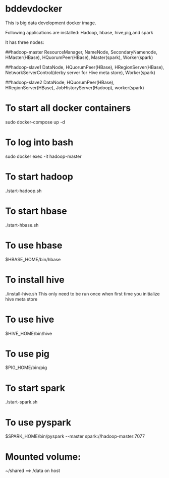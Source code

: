 # bddevdocker

This is big data development docker image.

Following applications are installed:
Hadoop, hbase, hive,pig,and spark

It has three nodes:

##hadoop-master
ResourceManager, NameNode, SecondaryNamenode, HMaster(HBase), HQuorumPeer(HBase), Master(spark), Worker(spark)

##hadoop-slave1
DataNode, HQuorumPeer(HBase), HRegionServer(HBase), NetworkServerControl(derby server for Hive meta store), Worker(spark)

##hadoop-slave2
DataNode, HQuorumPeer(HBase), HRegionServer(HBase), JobHistoryServer(Hadoop), worker(spark) 


# To start all docker containers
sudo docker-compose up -d

# To log into bash
sudo docker exec -it hadoop-master

# To start hadoop
./start-hadoop.sh

# To start hbase
./start-hbase.sh

# To use hbase
$HBASE_HOME/bin/hbase

# To install hive
./install-hive.sh
This only need to be run once when first time you initialize hive meta store

# To use hive 
$HIVE_HOME/bin/hive

# To use pig
$PIG_HOME/bin/pig

# To start spark
./start-spark.sh

# To use pyspark  
$SPARK_HOME/bin/pyspark --master spark://hadoop-master:7077

# Mounted volume:
~/shared ==> /data on host
 
